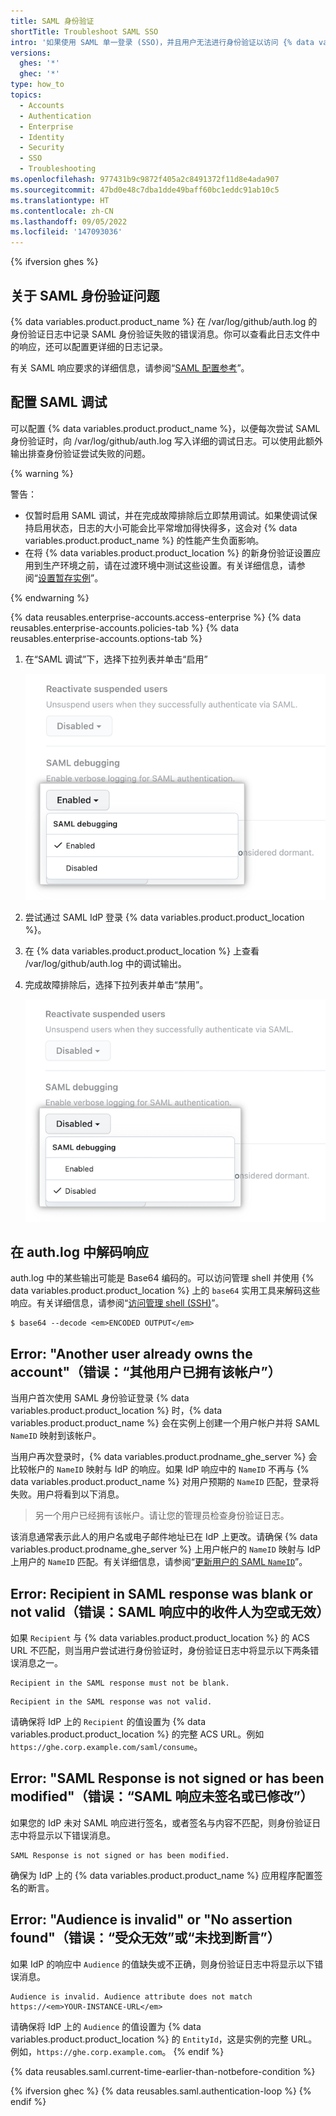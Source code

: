 ```yaml
---
title: SAML 身份验证
shortTitle: Troubleshoot SAML SSO
intro: '如果使用 SAML 单一登录 (SSO)，并且用户无法进行身份验证以访问 {% data variables.product.product_location %}，则可以解决问题。'
versions:
  ghes: '*'
  ghec: '*'
type: how_to
topics:
  - Accounts
  - Authentication
  - Enterprise
  - Identity
  - Security
  - SSO
  - Troubleshooting
ms.openlocfilehash: 977431b9c9872f405a2c8491372f11d8e4ada907
ms.sourcegitcommit: 47bd0e48c7dba1dde49baff60bc1eddc91ab10c5
ms.translationtype: HT
ms.contentlocale: zh-CN
ms.lasthandoff: 09/05/2022
ms.locfileid: '147093036'
---
```

{% ifversion ghes %}
## 关于 SAML 身份验证问题

{% data variables.product.product_name %} 在 /var/log/github/auth.log 的身份验证日志中记录 SAML 身份验证失败的错误消息。你可以查看此日志文件中的响应，还可以配置更详细的日志记录。

有关 SAML 响应要求的详细信息，请参阅“[SAML 配置参考](/admin/identity-and-access-management/using-saml-for-enterprise-iam/saml-configuration-reference#saml-response-requirements)”。

## 配置 SAML 调试

可以配置 {% data variables.product.product_name %}，以便每次尝试 SAML 身份验证时，向 /var/log/github/auth.log 写入详细的调试日志。可以使用此额外输出排查身份验证尝试失败的问题。

{% warning %}

警告：

- 仅暂时启用 SAML 调试，并在完成故障排除后立即禁用调试。如果使调试保持启用状态，日志的大小可能会比平常增加得快得多，这会对 {% data variables.product.product_name %} 的性能产生负面影响。
- 在将 {% data variables.product.product_location %} 的新身份验证设置应用到生产环境之前，请在过渡环境中测试这些设置。有关详细信息，请参阅“[设置暂存实例](/admin/installation/setting-up-a-github-enterprise-server-instance/setting-up-a-staging-instance)”。

{% endwarning %}

{% data reusables.enterprise-accounts.access-enterprise %} {% data reusables.enterprise-accounts.policies-tab %} {% data reusables.enterprise-accounts.options-tab %}
1. 在“SAML 调试”下，选择下拉列表并单击“启用”

   ![用于启用 SAML 调试的下拉列表的屏幕截图](/assets/images/enterprise/site-admin-settings/site-admin-saml-debugging-enabled.png)

1. 尝试通过 SAML IdP 登录 {% data variables.product.product_location %}。

1. 在 {% data variables.product.product_location %} 上查看 /var/log/github/auth.log 中的调试输出。

1. 完成故障排除后，选择下拉列表并单击“禁用”。

   ![用于禁用 SAML 调试的下拉列表的屏幕截图](/assets/images/enterprise/site-admin-settings/site-admin-saml-debugging-disabled.png)

## 在 auth.log 中解码响应

auth.log 中的某些输出可能是 Base64 编码的。可以访问管理 shell 并使用 {% data variables.product.product_location %} 上的 `base64` 实用工具来解码这些响应。有关详细信息，请参阅“[访问管理 shell (SSH)](/admin/configuration/configuring-your-enterprise/accessing-the-administrative-shell-ssh)”。

```shell
$ base64 --decode <em>ENCODED OUTPUT</em>
```

## Error: "Another user already owns the account"（错误：“其他用户已拥有该帐户”）

当用户首次使用 SAML 身份验证登录 {% data variables.product.product_location %} 时，{% data variables.product.product_name %} 会在实例上创建一个用户帐户并将 SAML `NameID` 映射到该帐户。

当用户再次登录时，{% data variables.product.prodname_ghe_server %} 会比较帐户的 `NameID` 映射与 IdP 的响应。如果 IdP 响应中的 `NameID` 不再与 {% data variables.product.product_name %} 对用户预期的 `NameID` 匹配，登录将失败。用户将看到以下消息。

> 另一个用户已经拥有该帐户。请让您的管理员检查身份验证日志。

该消息通常表示此人的用户名或电子邮件地址已在 IdP 上更改。请确保 {% data variables.product.prodname_ghe_server %} 上用户帐户的 `NameID` 映射与 IdP 上用户的 `NameID` 匹配。有关详细信息，请参阅“[更新用户的 SAML `NameID`](/admin/identity-and-access-management/using-saml-for-enterprise-iam/updating-a-users-saml-nameid)”。

## Error: Recipient in SAML response was blank or not valid（错误：SAML 响应中的收件人为空或无效）

如果 `Recipient` 与 {% data variables.product.product_location %} 的 ACS URL 不匹配，则当用户尝试进行身份验证时，身份验证日志中将显示以下两条错误消息之一。

```
Recipient in the SAML response must not be blank.
```

```
Recipient in the SAML response was not valid.
```

请确保将 IdP 上的 `Recipient` 的值设置为 {% data variables.product.product_location %} 的完整 ACS URL。例如 `https://ghe.corp.example.com/saml/consume`。

## Error: "SAML Response is not signed or has been modified"（错误：“SAML 响应未签名或已修改”）

如果您的 IdP 未对 SAML 响应进行签名，或者签名与内容不匹配，则身份验证日志中将显示以下错误消息。

```
SAML Response is not signed or has been modified.
```

确保为 IdP 上的 {% data variables.product.product_name %} 应用程序配置签名的断言。

## Error: "Audience is invalid" or "No assertion found"（错误：“受众无效”或“未找到断言”）

如果 IdP 的响应中 `Audience` 的值缺失或不正确，则身份验证日志中将显示以下错误消息。

```
Audience is invalid. Audience attribute does not match https://<em>YOUR-INSTANCE-URL</em>
```

请确保将 IdP 上的 `Audience` 的值设置为 {% data variables.product.product_location %} 的 `EntityId`，这是实例的完整 URL。例如，`https://ghe.corp.example.com`。
{% endif %}

{% data reusables.saml.current-time-earlier-than-notbefore-condition %}

{% ifversion ghec %} {% data reusables.saml.authentication-loop %} {% endif %}
